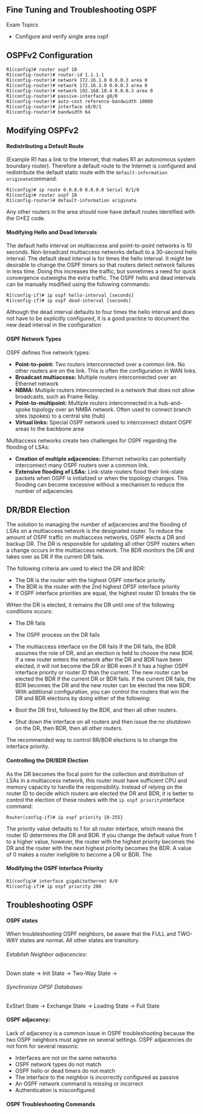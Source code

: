 ## Fine Tuning and Troubleshooting OSPF

Exam Topics

- Configure and verify single area ospf

## OSPFv2 Configuration
```
R1(config)# router ospf 10
R1(config-router)# router-id 1.1.1.1
R1(config-router)# network 172.16.1.0 0.0.0.3 area 0 
R1(config-router)# network 172.16.3.0 0.0.0.3 area 0
R1(config-router)# network 192.168.10.4 0.0.0.3 area 0
R1(config-router)# passive-interface g0/0
R1(config-router)# auto-cost reference-bandwidth 10000
R1(config-router)# interface s0/0/1
R1(config-router)# bandwidth 64 
```

## Modifying OSPFv2

#### Redistributing a Default Route 

(Example R1 has a link to the Internet, that makes R1 an autonomous system boundary router).
Therefore a default route to the Internet is configured and redistribute the default static route with the ```default-information originate```command. 
```
R1(config)# ip route 0.0.0.0 0.0.0.0 Serial 0/1/0
R1(config)# router ospf 10
R1(config-router)# default-information originate
```

Any other routers in the area should now have default routes identified with the O*E2 code.

#### Modifying Hello and Dead Intervals

The default hello interval on multiaccess and point-to-point networks is 10 seconds. Non-broadcast multiaccess networks default to a 30-second hello interval. The default dead interval is for times the hello interval. It might be desirable to change the OSPF timers so that routers detect network failures in less time. Doing this increases the traffic, but sometimes a need for quick convergence outweighs the extra traffic. The OSPF hello and dead intervals can be manually modified using the following commands:
```
R1(config-if)# ip ospf hello-interval [seconds]
R1(config-if)# ip ospf dead-interval [seconds]
```

Although the dead interval defaults to four times the hello interval and does not have to be explicitly configured, it is a good practice to document the new dead interval in the configuration

#### OSPF Network Types

OSPF defines five network types:
- **Point-to-point:** Two routers interconnected over a common link. No other routers are on the link. This is often the configuration in WAN links.
- **Broadcast multiaccess:** Multiple routers interconnected over an Ethernet network
- **NBMA:** Multiple routers interconnected in a network that does not allow broadcasts, such as Frame Relay.
- **Point-to-multipoint:** Multiple routers interconnected in a hub-and-spoke topology over an NMBA network. Often used to connect branch sites (spokes) to a central site (hub)
- **Virtual links:** Special OSPF network used to interconnect distant OSPF areas to the backbone area

Multiaccess networks create two challenges for OSPF regarding the flooding of LSAs:

- **Creation of multiple adjacencies:** Ethernet networks can potentially interconnect many OSPF routers over a common link. 
- **Extensive flooding of LSAs:** Link-state routers flood their link-state packets when OSPF is initialized or when the topology changes. This flooding can become excessive without a mechanism to reduce the number of adjacencies

## DR/BDR Election

The solution to managing the number of adjacencies and the flooding of LSAs on a multiaccess network is the designated router. To reduce the amount of OSPF traffic on multiaccess networks, OSPF elects a DR and backup DR. The DR is responsible for updating all other OSPF routers when a change occurs in the multiaccess network. The BDR monitors the DR and takes over as DR if the current DR fails.

The following criteria are used to elect the DR and BDR:
- The DR is the router with the highest OSPF interface priority
- The BDR is the router with the 2nd highest OPSF interface priority
- If OSPF interface priorities are equal, the highest router ID breaks the tie 

WHen the DR is elected, it remains the DR until one of the following conditions occurs:
- The DR fails 
- The OSPF process on the DR fails 
- The multiaccess interface on the DR fails 
If the DR fails, the BDR assumes the role of DR, and an election is held to choose the new BDR. If a new router enters the network after the DR and BDR have been elected, it will not become the DR or BDR even if it has a higher  OSPF interface priority or router ID than the current. The new router can be elected the BDR if the current DR or BDR fails. If the current DR fails, the BDR becomes the DR and the new router can be elected the new BDR. With additional configuration, you can control the routers that win the DR and BDR elections by doing either of the following:

- Boot the DR first, followed by the BDR, and then all other routers.
- Shut down the interface on all routers and then issue the no shutdown on the DR, then BDR, then all other routers. 

The recommended way to control BR/BDR elections is to change the interface priority.

#### Controlling the DR/BDR Election 

As the DR becomes the focal point for the collection and distribution of LSAs in a multiaccess network, this router must have sufficient CPU and memory capacity to handle the responsibility. Instead of relying on the router ID to decide which routers are elected the DR and BDR, it is better to control the election of these routers with the ```ip ospf priority```interface command:
```
Router(config-if)# ip ospf priority {0-255}
```

The priority value defaults to 1 for all router interface, which means the router ID determines the DR and BDR. If you change the default value from 1 to a higher value, however, the router with the highest priority becomes the DR and the router with the next highest priority becomes the BDR. A value of 0 makes a router ineligible to become a DR or BDR. The

#### Modifying the OSPF Interface Priority
```
R1(config)# interface gigabitethernet 0/0
R1(config-if)# ip ospf priority 200
```

## Troubleshooting OSPF 

#### OSPF states

When troubleshooting OSPF neighbors, be aware that the FULL and TWO-WAY states are normal. All other states are transitory.

###### Establish Neighbor adjacencies:
Down state -> Init State -> Two-Way State -> 
###### Synchronize OPSF Databases:
ExStart State -> Exchange State -> Loading State -> Full State 

#### OSPF adjacency:

Lack of adjacency is a common issue in OSPF troubleshooting because the two OSPF neighbors must agree on several settings. OSPF adjacencies do not form for several reasons:
- Interfaces are not on the same networks
- OSPF network types do not match
- OSPF hello or dead timers do not match
- The interface to the neighbor is incorrectly configured as passive 
- An OSPF network command is missing or incorrect 
- Authentication is misconfigured 

#### OSPF Troubleshooting Commands
